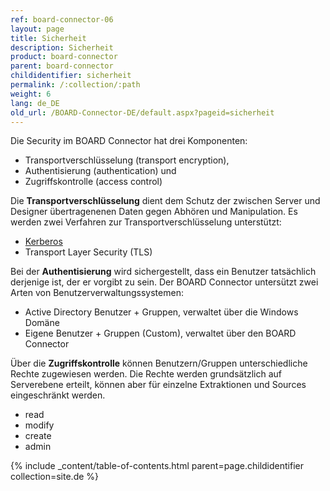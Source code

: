 ```yaml
---
ref: board-connector-06
layout: page
title: Sicherheit
description: Sicherheit
product: board-connector
parent: board-connector
childidentifier: sicherheit
permalink: /:collection/:path
weight: 6
lang: de_DE
old_url: /BOARD-Connector-DE/default.aspx?pageid=sicherheit
---
```


Die Security im BOARD Connector hat drei Komponenten:

- Transportverschlüsselung (transport encryption),
- Authentisierung (authentication) und
- Zugriffskontrolle (access control)

Die **Transportverschlüsselung** dient dem Schutz der zwischen Server und Designer übertragenenen Daten gegen Abhören und Manipulation. 
Es werden zwei Verfahren zur Transportverschlüsselung unterstützt:

- [Kerberos](https://msdn.microsoft.com/en-us/library/windows/desktop/aa374762(v=vs.85).aspx)
- Transport Layer Security (TLS)

Bei der **Authentisierung** wird sichergestellt, dass ein Benutzer tatsächlich derjenige ist, der er vorgibt zu sein. 
Der BOARD Connector untersützt zwei Arten von Benutzerverwaltungssystemen:

- Active Directory Benutzer + Gruppen, verwaltet über die Windows Domäne
- Eigene Benutzer + Gruppen (Custom), verwaltet über den BOARD Connector

Über die **Zugriffskontrolle** können Benutzern/Gruppen unterschiedliche Rechte zugewiesen werden. Die Rechte werden grundsätzlich auf Serverebene erteilt, können aber für einzelne Extraktionen und Sources eingeschränkt werden.

- read
- modify
- create
- admin

{% include _content/table-of-contents.html parent=page.childidentifier collection=site.de %}

